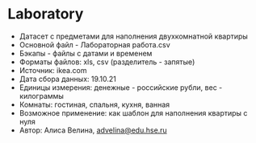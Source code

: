 # Laboratory
* Датасет с предметами для наполнения двухкомнатной квартиры
* Основной файл - Лабораторная работа.csv
* Бэкапы - файлы с датами и временем
* Форматы файлов: xls, csv (разделитель - запятые)
* Источник: ikea.com
* Дата сбора данных: 19.10.21
* Единицы измерения: денежные - российские рубли, вес - килограммы
* Комнаты: гостиная, спальня, кухня, ванная
* Возможное применение: как шаблон для наполнения квартиры с нуля
* Автор: Алиса Велина, advelina@edu.hse.ru
